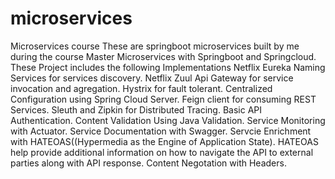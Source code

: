# microservices
Microservices course
These are springboot microservices built by me during the course Master Microservices with Springboot and Springcloud.
These Project includes the following Implementations
Netflix Eureka Naming Services for services discovery.
Netflix Zuul Api Gateway for service invocation and agregation.
Hystrix for fault tolerant.
Centralized Configuration using Spring Cloud Server.
Feign client for consuming REST Services.
Sleuth and Zipkin for Distributed Tracing.
Basic API Authentication.
Content Validation Using Java Validation.
Service Monitoring with Actuator.
Service Documentation with Swagger.
Servcie Enrichment with HATEOAS((Hypermedia as the Engine of Application State).
HATEOAS help provide additional information on how to navigate the API to external parties along with API response.
Content Negotation with Headers.

